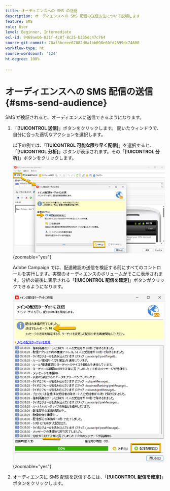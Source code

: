 ```yaml
---
title: オーディエンスへの SMS の送信
description: オーディエンスへの SMS 配信の送信方法について説明します
feature: SMS
role: User
level: Beginner, Intermediate
exl-id: 9469aeb6-831f-4c8f-8c25-b335dc47c764
source-git-commit: 70af3bceee67082d6a1bb098e60fd2899dc74600
workflow-type: ht
source-wordcount: '124'
ht-degree: 100%

---
```


# オーディエンスへの SMS 配信の送信 {#sms-send-audience}

SMS が検証されると、オーディエンスに送信できるようになります。

1. 「**[!UICONTROL 送信]**」ボタンをクリックします。
開いたウィンドウで、自分に合った適切なアクションを選択します。

   以下の例では、「**[!UICONTROL 可能な限り早く配信]**」を選択すると、「**[!UICONTROL 分析]**」ボタンが表示されます。その「**[!UICONTROL 分析]**」ボタンをクリックします。

   ![](assets/send_action.png){zoomable="yes"}

   Adobe Campaign では、配達確認の送信を検証する前にすべてのコントロールを実行します。実際のオーディエンスのボリュームがそこに表示されます。分析の最後に表示される「**[!UICONTROL 配信を確定]**」ボタンがクリックできるようになります。

   ![](assets/send_analyze.png){zoomable="yes"}

1. オーディエンスに SMS 配信を送信するには、「**[!UICONTROL 配信を確定]**」ボタンをクリックします。
